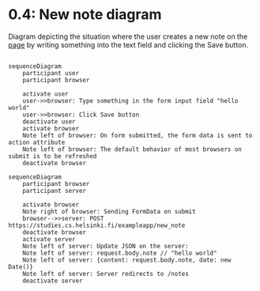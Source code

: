 # 0.4: New note diagram

Diagram depicting the situation where the user creates a new note on the [page](https://studies.cs.helsinki.fi/exampleapp/notes) by writing something into the text field and clicking the Save button.

```mermaid

sequenceDiagram
    participant user
    participant browser

    activate user
    user->>browser: Type something in the form input field "hello world"
    user->>browser: Click Save button
    deactivate user
    activate browser
    Note left of browser: On form submitted, the form data is sent to action attribute
    Note left of browser: The default behavior of most browsers on submit is to be refreshed
    deactivate browser
```

```mermaid
sequenceDiagram
    participant browser
    participant server

    activate browser
    Note right of browser: Sending FormData on submit
    browser-->>server: POST https://studies.cs.helsinki.fi/exampleapp/new_note
    deactivate browser
    activate server
    Note left of server: Update JSON on the server:
    Note left of server: request.body.note // "hello world"
    Note left of server: {content: request.body.note, date: new Date()}
    Note left of server: Server redirects to /notes
    deactivate server
```
